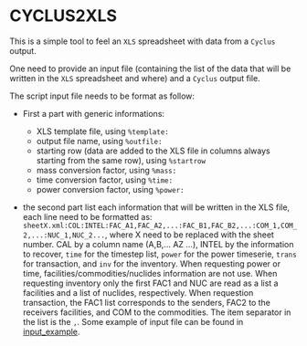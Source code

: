 # CYCLUS2XLS

This is a simple tool to feel an `XLS` spreadsheet with data from a `Cyclus` output.

One need to provide an input file (containing the list of the data that will be
written in the `XLS` spreadsheet and where) and a `Cyclus` output file.

The script input file needs to be format as follow:
 - First a part with generic informations:
    
    - XLS template file, using `%template:`
    - output file name, using `%outfile:`
    - starting row (data are added to the XLS file in columns always starting
      from the same row), using `%startrow`
    - mass conversion factor, using `%mass:`
    - time conversion factor, using `%time:`
    - power conversion factor, using `%power:`

 - the second part list each information that will be written in the XLS
   file, each line need to be formatted as:
   `sheetX.xml:COL:INTEL:FAC_A1,FAC_A2,...:FAC_B1,FAC_B2,...:COM_1,COM_2,...:NUC_1,NUC_2...`,
   where X need to be replaced with the sheet number. CAL by a column name
   (A,B,... AZ ...), INTEL by the information to recover, `time` for the
   timestep list, `power` for the power timeserie, `trans` for transaction, and
   `inv` for the inventory. When requesting power or time,
   facilities/commodities/nuclides information are not use. When requesting
   inventory only the first FAC1 and NUC are read as a list a facilities and a
   list of nuclides, respectively. When requestion transaction, the FAC1 list
   corresponds to the senders, FAC2 to the receivers facilities, and COM to the
   commodities.
   The item separator in the list is the `,`.
   Some example of input file can be found in [input_example](input_exemple).

